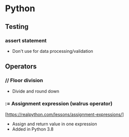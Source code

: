 # Python
## Testing
### assert statement
* Don't use for data processing/validation
## Operators
### // Floor division
* Divide and round down
### := Assignment expression (walrus operator)
[https://realpython.com/lessons/assignment-expressions/]
* Assign and return value in one expression
* Added in Python 3.8